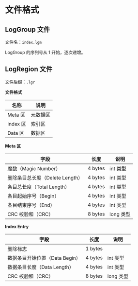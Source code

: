 # 文件格式

## LogGroup 文件

文件名：`index.lgm`

LogGroup 的序列号从 1 开始，逐次递增。


## LogRegion 文件

文件后缀：`.lgr` 

**文件格式**

| 名称      | 说明   |
|---------|------|
| Meta 区  | 元数据区 |
| index 区 | 索引区  |
| Data 区  | 数据区  |

**Meta 区**

| 字段                     | 长度      | 说明      |
|------------------------|---------|---------|
| 魔数（Magic Number）       | 4 bytes | int 类型  |
| 删除条目总长度（Delete Length） | 4 bytes | int 类型  |
| 条目总长度（Total Length）    | 4 bytes | int 类型  |
| 条目起始序号（Begin）          | 4 bytes | int 类型  |
| 条目结束序号（End）            | 4 bytes | int 类型  |
| CRC 校验和（CRC）           | 8 bytes | long 类型 |

**Index Entry**

| 字段                   | 长度      | 说明      |
|----------------------|---------|---------|
| 删除标志                 | 1 bytes |         |
| 数据条目开始位置（Data Begin） | 4 bytes | int 类型  |
| 数据条目长度（Data Length）  | 4 bytes | int 类型  |
| CRC 校验和（CRC）         | 8 bytes | long 类型 |
